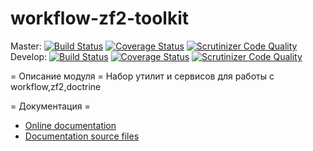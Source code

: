 # workflow-zf2-toolkit


Master:
[![Build Status](https://travis-ci.org/old-town/workflow-zf2-toolkit.svg?branch=master)](https://travis-ci.org/old-town/workflow-zf2-toolkit)
[![Coverage Status](https://coveralls.io/repos/github/old-town/workflow-zf2-toolkit/badge.svg?branch=master)](https://coveralls.io/github/old-town/workflow-zf2-toolkit?branch=master)
[![Scrutinizer Code Quality](https://scrutinizer-ci.com/g/old-town/workflow-zf2-toolkit/badges/quality-score.png?b=master)](https://scrutinizer-ci.com/g/old-town/workflow-zf2-toolkit/?branch=master)
Develop:
[![Build Status](https://travis-ci.org/old-town/workflow-zf2-toolkit.svg?branch=dev)](https://travis-ci.org/old-town/workflow-zf2-toolkit)
[![Coverage Status](https://coveralls.io/repos/github/old-town/workflow-zf2-toolkit/badge.svg?branch=dev)](https://coveralls.io/github/old-town/workflow-zf2-toolkit?branch=dev)
[![Scrutinizer Code Quality](https://scrutinizer-ci.com/g/old-town/workflow-zf2-dispatch/badges/quality-score.png?b=dev)](https://scrutinizer-ci.com/g/old-town/workflow-zf2-dispatch/?branch=dev)


= Описание модуля =
Набор утилит и сервисов для работы с workflow,zf2,doctrine

= Документация =
- [Online documentation](http://workflow-zf2-toolkit.readthedocs.org/ru/dev/)
- [Documentation source files](doc/book/ru/)



